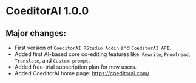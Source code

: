 # CoeditorAI 1.0.0

## Major changes:

* First version of `CoeditorAI RStudio Addin` and `CoeditorAI API`.
* Added first AI-based core co-editing features like: `Rewrite`, `Proofread`,
`Translate`, and `Custom prompt`.
* Added free-trial subscription plan for new users.
* Added CoeditorAI home page: https://coeditorai.com/
